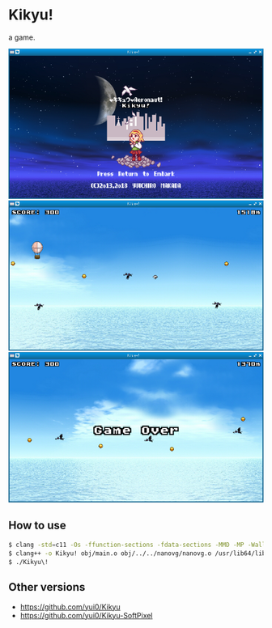 # Kikyu!

a game.

![Screenshot](Kikyu!_00.png)
![Screenshot](Kikyu!_01.png)
![Screenshot](Kikyu!_02.png)

## How to use

```bash
$ clang -std=c11 -Os -ffunction-sections -fdata-sections -MMD -MP -Wall -Wextra -Winit-self -Wno-unused-parameter -Wno-float-equal -Wno-missing-braces -I../../ -I../../nanovg -o obj/main.o -c main.c
$ clang++ -o Kikyu! obj/main.o obj/../../nanovg/nanovg.o /usr/lib64/libglfw.so /usr/lib64/libGL.so -Wl,-s -Wl,--gc-sections
$ ./Kikyu\!
```

## Other versions

- https://github.com/yui0/Kikyu
- https://github.com/yui0/Kikyu-SoftPixel
